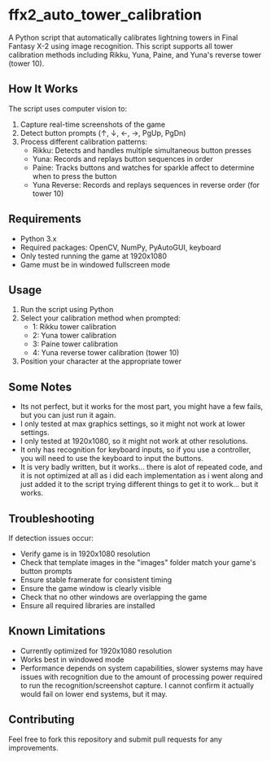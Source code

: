 # ffx2_auto_tower_calibration
A Python script that automatically calibrates lightning towers in Final Fantasy X-2 using image recognition. This script supports all tower calibration methods including Rikku, Yuna, Paine, and Yuna's reverse tower (tower 10).

## How It Works

The script uses computer vision to:
1. Capture real-time screenshots of the game
2. Detect button prompts (↑, ↓, ←, →, PgUp, PgDn)
3. Process different calibration patterns:
   - Rikku: Detects and handles multiple simultaneous button presses
   - Yuna: Records and replays button sequences in order
   - Paine: Tracks buttons and watches for sparkle affect to determine when to press the button
   - Yuna Reverse: Records and replays sequences in reverse order (for tower 10)

## Requirements

- Python 3.x
- Required packages: OpenCV, NumPy, PyAutoGUI, keyboard
- Only tested running the game at 1920x1080
- Game must be in windowed fullscreen mode

## Usage

1. Run the script using Python
2. Select your calibration method when prompted:
   - 1: Rikku tower calibration
   - 2: Yuna tower calibration
   - 3: Paine tower calibration
   - 4: Yuna reverse tower calibration (tower 10)
3. Position your character at the appropriate tower

## Some Notes

- Its not perfect, but it works for the most part, you might have a few fails, but you can just run it again.
- I only tested at max graphics settings, so it might not work at lower settings.
- I only tested at 1920x1080, so it might not work at other resolutions.
- It only has recognition for keyboard inputs, so if you use a controller, you will need to use the keyboard to input the buttons.
- It is very badly written, but it works... there is alot of repeated code, and it is not optimized at all as i did each implementation as i went along and just added it to the script trying different things to get it to work... but it works.

## Troubleshooting

If detection issues occur:
- Verify game is in 1920x1080 resolution
- Check that template images in the "images" folder match your game's button prompts
- Ensure stable framerate for consistent timing
- Ensure the game window is clearly visible
- Check that no other windows are overlapping the game
- Ensure all required libraries are installed

## Known Limitations

- Currently optimized for 1920x1080 resolution
- Works best in windowed mode
- Performance depends on system capabilities, slower systems may have issues with recognition due to the amount of processing power required to run the recognition/screenshot capture. I cannot confirm it actually would fail on lower end systems, but it may.

## Contributing

Feel free to fork this repository and submit pull requests for any improvements.
